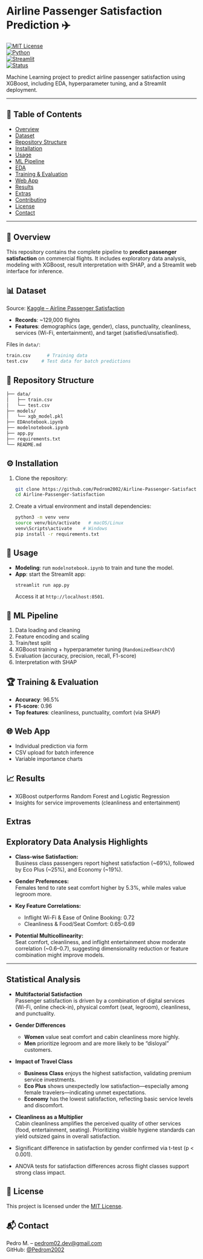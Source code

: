 # Airline Passenger Satisfaction Prediction ✈️

[![MIT License](https://img.shields.io/badge/license-MIT-green.svg)](LICENSE)  
[![Python](https://img.shields.io/badge/python-3.8%2B-blue.svg)](https://www.python.org/)  
[![Streamlit](https://img.shields.io/badge/streamlit-✨-orange.svg)](https://streamlit.io/)  
[![Status](https://img.shields.io/badge/status-Complete-brightgreen.svg)](https://github.com/Pedrom2002/Airline-Passenger-Satisfaction)

Machine Learning project to predict airline passenger satisfaction using XGBoost, including EDA, hyperparameter tuning, and a Streamlit deployment.

---

## 🚀 Table of Contents
- [Overview](#overview)  
- [Dataset](#dataset)  
- [Repository Structure](#repository-structure)  
- [Installation](#installation)  
- [Usage](#usage)  
- [ML Pipeline](#ml-pipeline)  
- [EDA](#eda)  
- [Training & Evaluation](#training--evaluation)  
- [Web App](#web-app)  
- [Results](#results)  
- [Extras](#Extras)  
- [Contributing](#contributing)  
- [License](#license)  
- [Contact](#contact)  

---

## 📖 Overview
This repository contains the complete pipeline to **predict passenger satisfaction** on commercial flights. It includes exploratory data analysis, modeling with XGBoost, result interpretation with SHAP, and a Streamlit web interface for inference.

## 📊 Dataset
Source: [Kaggle – Airline Passenger Satisfaction](https://www.kaggle.com/datasets/teejmahal20/airline-passenger-satisfaction)  
- **Records**: ~129,000 flights  
- **Features**: demographics (age, gender), class, punctuality, cleanliness, services (Wi-Fi, entertainment), and target (satisfied/unsatisfied).

Files in `data/`:
```bash
train.csv      # Training data
test.csv     # Test data for batch predictions
```

## 📁 Repository Structure
```bash
├── data/                   
│   ├── train.csv           
│   └── test.csv          
├── models/                 
│   └── xgb_model.pkl       
├── EDAnotebook.ipynb        
├── modelnotebook.ipynb   
├── app.py                  
├── requirements.txt        
└── README.md               
```

## ⚙️ Installation
1. Clone the repository:
   ```bash
   git clone https://github.com/Pedrom2002/Airline-Passenger-Satisfaction.git
   cd Airline-Passenger-Satisfaction
   ```
2. Create a virtual environment and install dependencies:
   ```bash
   python3 -m venv venv
   source venv/bin/activate   # macOS/Linux
   venv\Scripts\activate    # Windows
   pip install -r requirements.txt
   ```

## 🎯 Usage 
- **Modeling**: run `modelnotebook.ipynb` to train and tune the model.  
- **App**: start the Streamlit app:
  ```bash
  streamlit run app.py
  ```
  Access it at `http://localhost:8501`.

## 🔄 ML Pipeline
1. Data loading and cleaning  
2. Feature encoding and scaling  
3. Train/test split  
4. XGBoost training + hyperparameter tuning (`RandomizedSearchCV`)  
5. Evaluation (accuracy, precision, recall, F1-score)  
6. Interpretation with SHAP
   

## 🏆 Training & Evaluation
- **Accuracy**: 96.5%  
- **F1-score**: 0.96  
- **Top features**: cleanliness, punctuality, comfort (via SHAP)  

## 🌐 Web App
- Individual prediction via form  
- CSV upload for batch inference  
- Variable importance charts  

## 📈 Results
- XGBoost outperforms Random Forest and Logistic Regression  
- Insights for service improvements (cleanliness and entertainment)  

## Extras

## Exploratory Data Analysis Highlights

- **Class-wise Satisfaction:**  
  Business class passengers report highest satisfaction (~69%), followed by Eco Plus (~25%), and Economy (~19%).

- **Gender Preferences:**  
  Females tend to rate seat comfort higher by 5.3%, while males value legroom more.

- **Key Feature Correlations:**  
  - Inflight Wi-Fi & Ease of Online Booking: 0.72  
  - Cleanliness & Food/Seat Comfort: 0.65–0.69  

- **Potential Multicollinearity:**  
  Seat comfort, cleanliness, and inflight entertainment show moderate correlation (~0.6–0.7), suggesting dimensionality reduction or feature combination might improve models.

---

## Statistical Analysis

- **Multifactorial Satisfaction**  
  Passenger satisfaction is driven by a combination of digital services (Wi-Fi, online check-in), physical comfort (seat, legroom), cleanliness, and punctuality.

- **Gender Differences**  
  - **Women** value seat comfort and cabin cleanliness more highly.  
  - **Men** prioritize legroom and are more likely to be “disloyal” customers.

- **Impact of Travel Class**  
  - **Business Class** enjoys the highest satisfaction, validating premium service investments.  
  - **Eco Plus** shows unexpectedly low satisfaction—especially among female travelers—indicating unmet expectations.  
  - **Economy** has the lowest satisfaction, reflecting basic service levels and discomfort.

- **Cleanliness as a Multiplier**  
  Cabin cleanliness amplifies the perceived quality of other services (food, entertainment, seating). Prioritizing visible hygiene standards can yield outsized gains in overall satisfaction.
- Significant difference in satisfaction by gender confirmed via t-test (p < 0.001).  
- ANOVA tests for satisfaction differences across flight classes support strong class impact.


## 📜 License
This project is licensed under the [MIT License](LICENSE).

## 📬 Contact
Pedro M. – [pedrom02.dev@gmail.com](mailto:pedrom02.dev@gmail.com)  
GitHub: [@Pedrom2002](https://github.com/Pedrom2002)




